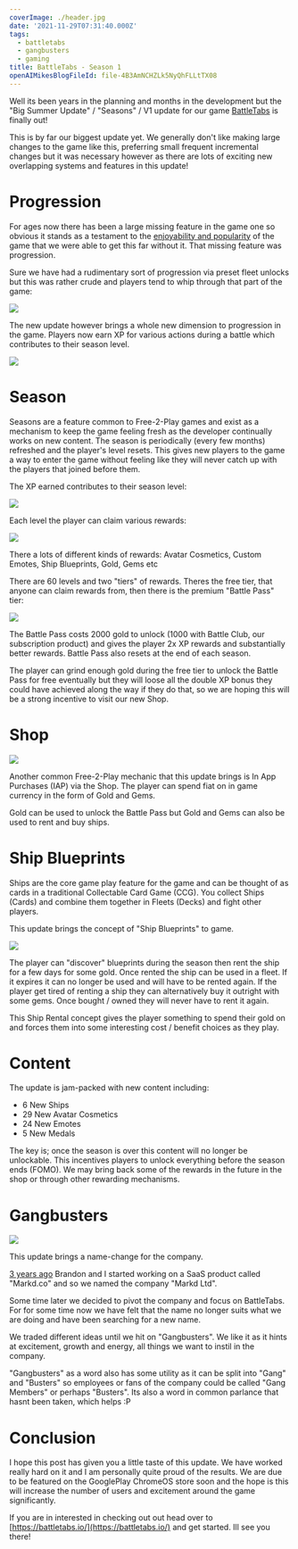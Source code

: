 ```yaml
---
coverImage: ./header.jpg
date: '2021-11-29T07:31:40.000Z'
tags:
  - battletabs
  - gangbusters
  - gaming
title: BattleTabs - Season 1
openAIMikesBlogFileId: file-4B3AmNCHZLk5NyQhFLLtTX08
---
```


Well its been years in the planning and months in the development but the "Big Summer Update" / "Seasons" / V1 update for our game [BattleTabs](https://battletabs.com) is finally out!

This is by far our biggest update yet. We generally don't like making large changes to the game like this, preferring small frequent incremental changes but it was necessary however as there are lots of exciting new overlapping systems and features in this update!

<!-- more -->

# Progression

For ages now there has been a large missing feature in the game one so obvious it stands as a testament to the [enjoyability and popularity](https://twitter.com/theBrandonWu/status/1458058505072652300) of the game that we were able to get this far without it. That missing feature was progression.

Sure we have had a rudimentary sort of progression via preset fleet unlocks but this was rather crude and players tend to whip through that part of the game:

![](./preset-fleet-unlocks.png)

The new update however brings a whole new dimension to progression in the game. Players now earn XP for various actions during a battle which contributes to their season level.

![](./game-over-modal.png)

# Season

Seasons are a feature common to Free-2-Play games and exist as a mechanism to keep the game feeling fresh as the developer continually works on new content. The season is periodically (every few months) refreshed and the player's level resets. This gives new players to the game a way to enter the game without feeling like they will never catch up with the players that joined before them.

The XP earned contributes to their season level:

![](./progress-scroller-1.png)

Each level the player can claim various rewards:

![](./reward1.png)

There a lots of different kinds of rewards: Avatar Cosmetics, Custom Emotes, Ship Blueprints, Gold, Gems etc

There are 60 levels and two "tiers" of rewards. Theres the free tier, that anyone can claim rewards from, then there is the premium "Battle Pass" tier:

![](./bp-modal.png)

The Battle Pass costs 2000 gold to unlock (1000 with Battle Club, our subscription product) and gives the player 2x XP rewards and substantially better rewards. Battle Pass also resets at the end of each season.

The player can grind enough gold during the free tier to unlock the Battle Pass for free eventually but they will loose all the double XP bonus they could have achieved along the way if they do that, so we are hoping this will be a strong incentive to visit our new Shop.

# Shop

![](./shop1.png)

Another common Free-2-Play mechanic that this update brings is In App Purchases (IAP) via the Shop. The player can spend fiat on in game currency in the form of Gold and Gems.

Gold can be used to unlock the Battle Pass but Gold and Gems can also be used to rent and buy ships.

# Ship Blueprints

Ships are the core game play feature for the game and can be thought of as cards in a traditional Collectable Card Game (CCG). You collect Ships (Cards) and combine them together in Fleets (Decks) and fight other players.

This update brings the concept of "Ship Blueprints" to game.

![](./blueprint-states.jpg)

The player can "discover" blueprints during the season then rent the ship for a few days for some gold. Once rented the ship can be used in a fleet. If it expires it can no longer be used and will have to be rented again. If the player get tired of renting a ship they can alternatively buy it outright with some gems. Once bought / owned they will never have to rent it again.

This Ship Rental concept gives the player something to spend their gold on and forces them into some interesting cost / benefit choices as they play.

# Content

The update is jam-packed with new content including:

- 6 New Ships
- 29 New Avatar Cosmetics
- 24 New Emotes
- 5 New Medals

The key is; once the season is over this content will no longer be unlockable. This incentives players to unlock everything before the season ends (FOMO). We may bring back some of the rewards in the future in the shop or through other rewarding mechanisms.

# Gangbusters

![](./logo_full.png)

This update brings a name-change for the company.

[3 years ago](https://mikecann.blog/posts/farewell-bamboo-hello-markd) Brandon and I started working on a SaaS product called "Markd.co" and so we named the company "Markd Ltd".

Some time later we decided to pivot the company and focus on BattleTabs. For for some time now we have felt that the name no longer suits what we are doing and have been searching for a new name.

We traded different ideas until we hit on "Gangbusters". We like it as it hints at excitement, growth and energy, all things we want to instil in the company.

"Gangbusters" as a word also has some utility as it can be split into "Gang" and "Busters" so employees or fans of the company could be called "Gang Members" or perhaps "Busters". Its also a word in common parlance that hasnt been taken, which helps :P

# Conclusion

I hope this post has given you a little taste of this update. We have worked really hard on it and I am personally quite proud of the results. We are due to be featured on the GooglePlay ChromeOS store soon and the hope is this will increase the number of users and excitement around the game significantly.

If you are in interested in checking out out head over to [https://battletabs.io/](https://battletabs.io/) and get started. Ill see you there!
